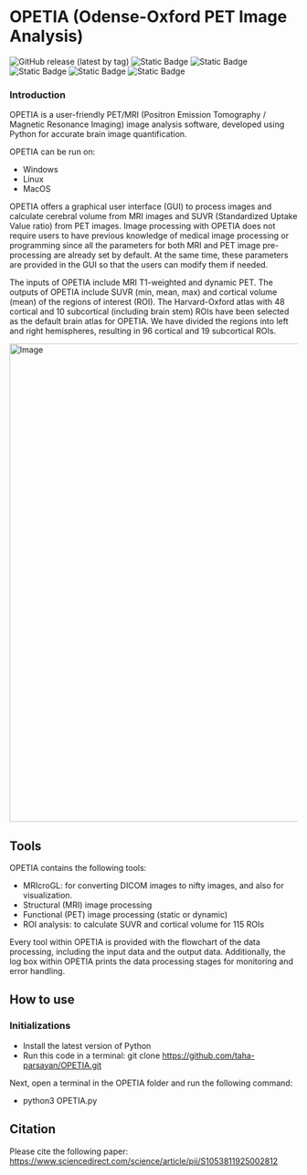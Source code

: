 # OPETIA (Odense-Oxford PET Image Analysis)
![GitHub release (latest by tag)](https://img.shields.io/github/v/tag/taha-parsayan/OPETIA?label=Release)
![Static Badge](https://img.shields.io/badge/Neuroimaging%20software-FF0000)
![Static Badge](https://img.shields.io/badge/Data%20Science-CC7722)
![Static Badge](https://img.shields.io/badge/Python-8A2BE2)
![Static Badge](https://img.shields.io/badge/FSL-8A2BE2)
![Static Badge](https://img.shields.io/badge/PET%20/%20MRI-4CAF50)


### Introduction
OPETIA is a user-friendly PET/MRI (Positron Emission Tomography / Magnetic Resonance Imaging) image analysis software, developed using Python for accurate brain image quantification.

OPETIA can be run on:
- Windows
- Linux
- MacOS

OPETIA offers a graphical user interface (GUI) to process images and calculate cerebral volume from MRI images and SUVR (Standardized Uptake Value ratio) from PET images. Image processing with OPETIA does not require users to have previous knowledge of medical image processing or programming since all the parameters for both MRI and PET image pre-processing are already set by default. At the same time, these parameters are provided in the GUI so that the users can modify them if needed.

The inputs of OPETIA include MRI T1-weighted and dynamic PET.
The outputs of OPETIA include SUVR (min, mean, max) and cortical volume (mean) of the regions of interest (ROI).
The Harvard-Oxford atlas with 48 cortical and 10 subcortical (including brain stem) ROIs have been selected as the default brain atlas for OPETIA. We have divided the regions into left and right hemispheres, resulting in 96 cortical and 19 subcortical ROIs.

<img width="1470" height="838" alt="Image" src="https://github.com/user-attachments/assets/7cc2fd2d-fdbd-42b5-9241-a0df342ffbe0" />

## Tools
OPETIA contains the following tools:
- MRIcroGL: for converting DICOM images to nifty images, and also for visualization.
- Structural (MRI) image processing
- Functional (PET) image processing (static or dynamic)
- ROI analysis: to calculate SUVR and cortical volume for 115 ROIs

Every tool within OPETIA is provided with the flowchart of the data processing, including the input data and the output data.
Additionally, the log box within OPETIA prints the data processing stages for monitoring and error handling.

## How to use
### Initializations

- Install the latest version of Python
- Run this code in a terminal: git clone https://github.com/taha-parsayan/OPETIA.git

Next, open a terminal in the OPETIA folder and run the following command:
- python3 OPETIA.py

## Citation
Please cite the following paper:
https://www.sciencedirect.com/science/article/pii/S1053811925002812
